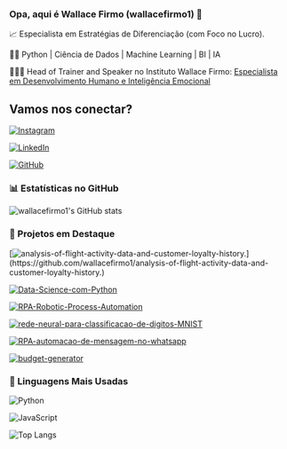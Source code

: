 ### Opa, aqui é Wallace Firmo (wallacefirmo1) 👋

📈 Especialista em Estratégias de Diferenciação (com Foco no Lucro).

👨‍💻 Python | Ciência de Dados | Machine Learning | BI | IA

👨🏽‍⚕️ Head of Trainer and Speaker no Instituto Wallace Firmo: [Especialista em Desenvolvimento Humano e Inteligência Emocional](taplink.cc/wallacefirmo1)

## Vamos nos conectar?
[![Instagram](https://img.shields.io/badge/instagrams-000?style=for-the-badge&logo=instagram&logoColor=0E76A8)](https://www.instagram.com/wallacefirmo1/)

[![LinkedIn](https://img.shields.io/badge/LinkedIn-000?style=for-the-badge&logo=linkedin&logoColor=0E76A8)](https://www.linkedin.com/in/wallace-firmo-oficial//)

[![GitHub](https://img.shields.io/badge/GitHub-000?style=for-the-badge&logo=github)](https://github.com/wallacefirmo1/)


### 📊 Estatísticas no GitHub

![wallacefirmo1's GitHub stats](https://github-readme-stats.vercel.app/api?username=wallacefirmo1&show_icons=true&theme=dracula)

### 📌 Projetos em Destaque

[![analysis-of-flight-activity-data-and-customer-loyalty-history.](https://github-readme-stats.vercel.app/api/pin/?username=wallacefirmo1&repo=analysis-of-flight-activity-data-and-customer-loyalty-history.)](https://github.com/wallacefirmo1/analysis-of-flight-activity-data-and-customer-loyalty-history.)

[![Data-Science-com-Python](https://github-readme-stats.vercel.app/api/pin/?username=wallacefirmo1&repo=Data-Science-com-Python)](https://github.com/wallacefirmo1/Data-Science-com-Python)

[![RPA-Robotic-Process-Automation](https://github-readme-stats.vercel.app/api/pin/?username=wallacefirmo1&repo=RPA-Robotic-Process-Automation)](https://github.com/wallacefirmo1/RPA-Robotic-Process-Automation)

[![rede-neural-para-classificacao-de-digitos-MNIST](https://github-readme-stats.vercel.app/api/pin/?username=wallacefirmo1&repo=rede-neural-para-classificacao-de-digitos-MNIST)](https://github.com/wallacefirmo1/rede-neural-para-classificacao-de-digitos-MNIST)

[![RPA-automacao-de-mensagem-no-whatsapp](https://github-readme-stats.vercel.app/api/pin/?username=wallacefirmo1&repo=RPA-automacao-de-mensagem-no-whatsapp)](https://github.com/wallacefirmo1/RPA-automacao-de-mensagem-no-whatsapp)

[![budget-generator](https://github-readme-stats.vercel.app/api/pin/?username=wallacefirmo1&repo=budget-generator)](https://github.com/wallacefirmo1/budget-generator)

### 🚀 Linguagens Mais Usadas

![Python](https://img.shields.io/badge/Python-000?style=for-the-badge&logo=python)

![JavaScript](https://img.shields.io/badge/JavaScript-000?style=for-the-badge&logo=javascript)

![Top Langs](https://github-readme-stats.vercel.app/api/top-langs/?username=wallacefirmo1&layout=compact)
